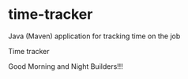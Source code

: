# time-tracker
Java (Maven) application for tracking time on the job

Time tracker

Good Morning and Night Builders!!!
